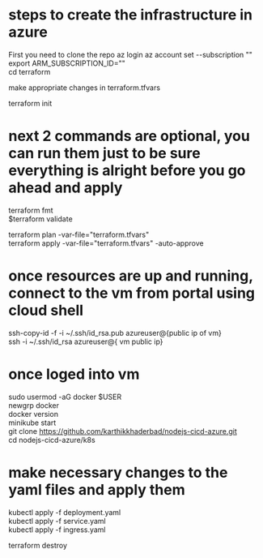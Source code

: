 # steps to create the infrastructure in azure
First you need to clone the repo
az login
az account set --subscription "<your-subscription-id-or-name>"  
export ARM_SUBSCRIPTION_ID="<your-subscription-id>"  
cd terraform

make appropriate changes in terraform.tfvars

terraform init

# next 2 commands are optional, you can run them just to be sure everything is alright before you go ahead and apply
terraform fmt  
$terraform validate

terraform plan -var-file="terraform.tfvars"  
terraform apply -var-file="terraform.tfvars" -auto-approve

# once resources are up and running, connect to the vm from portal using cloud shell  
ssh-copy-id -f -i ~/.ssh/id_rsa.pub azureuser@{public ip of vm}  
ssh -i ~/.ssh/id_rsa azureuser@{ vm public ip}

# once loged into vm  
sudo usermod -aG docker $USER  
newgrp docker  
docker version  
minikube start  
git clone https://github.com/karthikkhaderbad/nodejs-cicd-azure.git  
cd nodejs-cicd-azure/k8s  
# make necessary changes to the yaml files and apply them  
kubectl apply -f deployment.yaml  
kubectl apply -f service.yaml  
kubectl apply -f ingress.yaml  


terraform destroy
